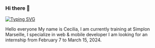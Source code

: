 ### Hi there 👋
[![Typing SVG](https://readme-typing-svg.demolab.com?font=istok+web&weight=300&size=35&pause=1000&color=E0E0E0&background=37373746&center=true&repeat=false&random=false&width=850&height=200&lines=Welcome+to+my+Github+profil+👩🏻‍💻 )](https://git.io/typing-svg)


Hello everyone My name is Cecilia, I am currently training at Simplon Marseille, I specialize in web & mobile developer I am looking for an internship from February 7 to March 15, 2024.
